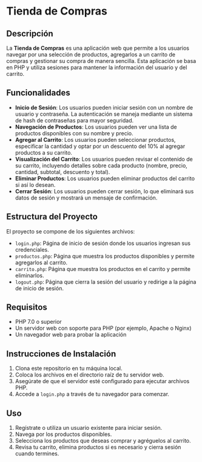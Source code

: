 # Tienda de Compras

## Descripción
La **Tienda de Compras** es una aplicación web que permite a los usuarios navegar por una selección de productos, agregarlos a un carrito de compras y gestionar su compra de manera sencilla. Esta aplicación se basa en PHP y utiliza sesiones para mantener la información del usuario y del carrito.

## Funcionalidades

- **Inicio de Sesión**: Los usuarios pueden iniciar sesión con un nombre de usuario y contraseña. La autenticación se maneja mediante un sistema de hash de contraseñas para mayor seguridad.
- **Navegación de Productos**: Los usuarios pueden ver una lista de productos disponibles con su nombre y precio.
- **Agregar al Carrito**: Los usuarios pueden seleccionar productos, especificar la cantidad y optar por un descuento del 10% al agregar productos a su carrito.
- **Visualización del Carrito**: Los usuarios pueden revisar el contenido de su carrito, incluyendo detalles sobre cada producto (nombre, precio, cantidad, subtotal, descuento y total).
- **Eliminar Productos**: Los usuarios pueden eliminar productos del carrito si así lo desean.
- **Cerrar Sesión**: Los usuarios pueden cerrar sesión, lo que eliminará sus datos de sesión y mostrará un mensaje de confirmación.

## Estructura del Proyecto

El proyecto se compone de los siguientes archivos:

- `login.php`: Página de inicio de sesión donde los usuarios ingresan sus credenciales.
- `productos.php`: Página que muestra los productos disponibles y permite agregarlos al carrito.
- `carrito.php`: Página que muestra los productos en el carrito y permite eliminarlos.
- `logout.php`: Página que cierra la sesión del usuario y redirige a la página de inicio de sesión.

## Requisitos

- PHP 7.0 o superior
- Un servidor web con soporte para PHP (por ejemplo, Apache o Nginx)
- Un navegador web para probar la aplicación

## Instrucciones de Instalación

1. Clona este repositorio en tu máquina local.
2. Coloca los archivos en el directorio raíz de tu servidor web.
3. Asegúrate de que el servidor esté configurado para ejecutar archivos PHP.
4. Accede a `login.php` a través de tu navegador para comenzar.

## Uso

1. Regístrate o utiliza un usuario existente para iniciar sesión.
2. Navega por los productos disponibles.
3. Selecciona los productos que deseas comprar y agréguelos al carrito.
4. Revisa tu carrito, elimina productos si es necesario y cierra sesión cuando termines.